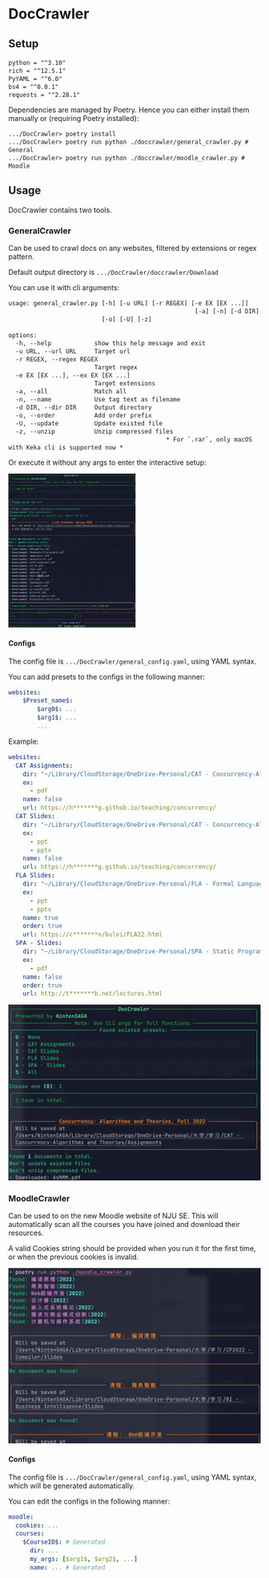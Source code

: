 # DocCrawler

<!--
[TOC]
-->

## Setup

```
python = "^3.10"
rich = "^12.5.1"
PyYAML = "^6.0"
bs4 = "^0.0.1"
requests = "^2.28.1"
```

Dependencies are managed by Poetry. Hence you can either install them manually or (requiring Poetry installed):

```shell
.../DocCrawler> poetry install
.../DocCrawler> poetry run python ./doccrawler/general_crawler.py # General
.../DocCrawler> poetry run python ./doccrawler/moodle_crawler.py # Moodle
```

## Usage

DocCrawler contains two tools.

### GeneralCrawler

Can be used to crawl docs on any websites, filtered by extensions or regex pattern.

Default output directory is `.../DocCrawler/doccrawler/Download`

You can use it with cli arguments:

```
usage: general_crawler.py [-h] [-u URL] [-r REGEX] [-e EX [EX ...]] 
													[-a] [-n] [-d DIR]
                          [-o] [-U] [-z]

options:
  -h, --help            show this help message and exit
  -u URL, --url URL     Target url
  -r REGEX, --regex REGEX
                        Target regex
  -e EX [EX ...], --ex EX [EX ...]
                        Target extensions
  -a, --all             Match all
  -n, --name            Use tag text as filename
  -d DIR, --dir DIR     Output directory
  -o, --order           Add order prefix
  -U, --update          Update existed file
  -z, --unzip           Unzip compressed files 
  											* For `.rar`, only macOS with Keka cli is supported now *
```

Or execute it without any args to enter the interactive setup:

<img src="assets/image-20220918104510929.png" alt="image-20220918104510929" style="zoom:30%;" />

#### Configs

The config file is `.../DocCrawler/general_config.yaml`, using YAML syntax.

You can add presets to the configs in the following manner:

```yaml
websites:
	$Preset_name$:
		$arg0$: ...
		$arg1$: ...
		...
```

Example:

```yaml
websites:
  CAT Assignments:
    dir: "~/Library/CloudStorage/OneDrive-Personal/CAT - Concurrency-Algorithms and Theories/Assignments"
    ex:
      - pdf
    name: false
    url: https://h*******g.github.io/teaching/concurrency/
  CAT Slides:
    dir: "~/Library/CloudStorage/OneDrive-Personal/CAT - Concurrency-Algorithms and Theories/Slides"
    ex:
      - ppt
      - pptx
    name: false
    url: https://h*******g.github.io/teaching/concurrency/
  FLA Slides:
    dir: "~/Library/CloudStorage/OneDrive-Personal/FLA - Formal Languages and Automata/Slides"
    ex:
      - ppt
      - pptx
    name: true
    order: true
    url: https://c*******n/bulei/FLA22.html
  SPA - Slides:
    dir: "~/Library/CloudStorage/OneDrive-Personal/SPA - Static Program Analysis/Slides"
    ex:
      - pdf
    name: false
    order: true
    url: http://t*******b.net/lectures.html
```

<img src="assets/image-20220918105813267.png" alt="image-20220918105813267" style="zoom:50%;" />

### MoodleCrawler

Can be used to on the new Moodle website of NJU SE. This will automatically scan all the courses you have joined and download their resources.

A valid Cookies string should be provided when you run it for the first time, or when the previous cookies is invalid.

<img src="assets/image-20220918110143776.png" alt="image-20220918110143776" style="zoom:50%;" />

#### Configs

The config file is `.../DocCrawler/general_config.yaml`, using YAML syntax, which will be generated automatically.

You can edit the configs in the following manner:

```yaml
moodle:
  cookies: ...
  courses:
    $CourseID$: # Generated
      dir: ...
      my_args: [$arg1$, $arg2$, ...]
      name: ... # Generated
```

